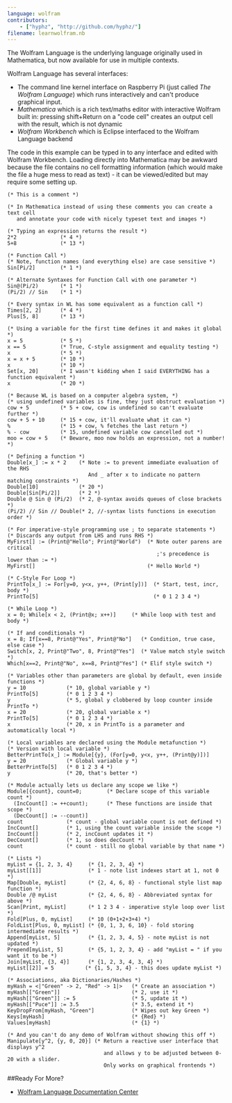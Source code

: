 ```yaml
---
language: wolfram
contributors:
    - ["hyphz", "http://github.com/hyphz/"]
filename: learnwolfram.nb
---
```


The Wolfram Language is the underlying language originally used in Mathematica, but now available for use in multiple contexts.

Wolfram Language has several interfaces:
* The command line kernel interface on Raspberry Pi (just called _The Wolfram Language_) which runs interactively and can't produce graphical input.
* _Mathematica_ which is a rich text/maths editor with interactive Wolfram built in: pressing shift+Return on a "code cell" creates an output cell with the result, which is not dynamic
* _Wolfram Workbench_ which is Eclipse interfaced to the Wolfram Language backend

The code in this example can be typed in to any interface and edited with Wolfram Workbench. Loading directly into Mathematica may be awkward because the file contains no cell formatting information (which would make the file a huge mess to read as text) - it can be viewed/edited but may require some setting up.

```
(* This is a comment *)

(* In Mathematica instead of using these comments you can create a text cell
   and annotate your code with nicely typeset text and images *)

(* Typing an expression returns the result *)
2*2              (* 4 *)
5+8              (* 13 *)

(* Function Call *)
(* Note, function names (and everything else) are case sensitive *)
Sin[Pi/2]        (* 1 *)

(* Alternate Syntaxes for Function Call with one parameter *)
Sin@(Pi/2)       (* 1 *)
(Pi/2) // Sin    (* 1 *)

(* Every syntax in WL has some equivalent as a function call *)
Times[2, 2]      (* 4 *)
Plus[5, 8]       (* 13 *)

(* Using a variable for the first time defines it and makes it global *)
x = 5            (* 5 *)
x == 5           (* True, C-style assignment and equality testing *)
x                (* 5 *)
x = x + 5        (* 10 *)
x                (* 10 *)
Set[x, 20]       (* I wasn't kidding when I said EVERYTHING has a function equivalent *)
x                (* 20 *)

(* Because WL is based on a computer algebra system, *)
(* using undefined variables is fine, they just obstruct evaluation *)
cow + 5          (* 5 + cow, cow is undefined so can't evaluate further *)
cow + 5 + 10     (* 15 + cow, it'll evaluate what it can *)
%                (* 15 + cow, % fetches the last return *)
% - cow          (* 15, undefined variable cow cancelled out *)
moo = cow + 5    (* Beware, moo now holds an expression, not a number! *)

(* Defining a function *)
Double[x_] := x * 2    (* Note := to prevent immediate evaluation of the RHS
                          And _ after x to indicate no pattern matching constraints *)
Double[10]             (* 20 *)
Double[Sin[Pi/2]]      (* 2 *)
Double @ Sin @ (Pi/2)  (* 2, @-syntax avoids queues of close brackets *)
(Pi/2) // Sin // Double(* 2, //-syntax lists functions in execution order *)

(* For imperative-style programming use ; to separate statements *)
(* Discards any output from LHS and runs RHS *)
MyFirst[] := (Print@"Hello"; Print@"World")  (* Note outer parens are critical
                                                ;'s precedence is lower than := *)
MyFirst[]                                    (* Hello World *)

(* C-Style For Loop *)
PrintTo[x_] := For[y=0, y<x, y++, (Print[y])]  (* Start, test, incr, body *)
PrintTo[5]                                     (* 0 1 2 3 4 *)

(* While Loop *)
x = 0; While[x < 2, (Print@x; x++)]     (* While loop with test and body *)

(* If and conditionals *)
x = 8; If[x==8, Print@"Yes", Print@"No"]   (* Condition, true case, else case *)
Switch[x, 2, Print@"Two", 8, Print@"Yes"]  (* Value match style switch *)
Which[x==2, Print@"No", x==8, Print@"Yes"] (* Elif style switch *)

(* Variables other than parameters are global by default, even inside functions *)
y = 10             (* 10, global variable y *)
PrintTo[5]         (* 0 1 2 3 4 *)
y                  (* 5, global y clobbered by loop counter inside PrintTo *)
x = 20             (* 20, global variable x *)
PrintTo[5]         (* 0 1 2 3 4 *)
x                  (* 20, x in PrintTo is a parameter and automatically local *)

(* Local variables are declared using the Module metafunction *)
(* Version with local variable *)
BetterPrintTo[x_] := Module[{y}, (For[y=0, y<x, y++, (Print@y)])]
y = 20             (* Global variable y *)
BetterPrintTo[5]   (* 0 1 2 3 4 *)
y                  (* 20, that's better *)

(* Module actually lets us declare any scope we like *)
Module[{count}, count=0;        (* Declare scope of this variable count *)
  (IncCount[] := ++count);      (* These functions are inside that scope *)
  (DecCount[] := --count)]
count              (* count - global variable count is not defined *)
IncCount[]         (* 1, using the count variable inside the scope *)
IncCount[]         (* 2, incCount updates it *)
DecCount[]         (* 1, so does decCount *)
count              (* count - still no global variable by that name *)

(* Lists *)
myList = {1, 2, 3, 4}     (* {1, 2, 3, 4} *)
myList[[1]]               (* 1 - note list indexes start at 1, not 0 *)
Map[Double, myList]       (* {2, 4, 6, 8} - functional style list map function *)
Double /@ myList          (* {2, 4, 6, 8} - Abbreviated syntax for above *)
Scan[Print, myList]       (* 1 2 3 4 - imperative style loop over list *)
Fold[Plus, 0, myList]     (* 10 (0+1+2+3+4) *)
FoldList[Plus, 0, myList] (* {0, 1, 3, 6, 10} - fold storing intermediate results *)
Append[myList, 5]         (* {1, 2, 3, 4, 5} - note myList is not updated *)
Prepend[myList, 5]        (* {5, 1, 2, 3, 4} - add "myList = " if you want it to be *)
Join[myList, {3, 4}]      (* {1, 2, 3, 4, 3, 4} *)
myList[[2]] = 5          (* {1, 5, 3, 4} - this does update myList *)

(* Associations, aka Dictionaries/Hashes *)
myHash = <|"Green" -> 2, "Red" -> 1|>   (* Create an association *)
myHash[["Green"]]                       (* 2, use it *)
myHash[["Green"]] := 5                  (* 5, update it *)
myHash[["Puce"]] := 3.5                 (* 3.5, extend it *)
KeyDropFrom[myHash, "Green"]            (* Wipes out key Green *)
Keys[myHash]                            (* {Red} *)
Values[myHash]                          (* {1} *)

(* And you can't do any demo of Wolfram without showing this off *)
Manipulate[y^2, {y, 0, 20}] (* Return a reactive user interface that displays y^2
                               and allows y to be adjusted between 0-20 with a slider.
                               Only works on graphical frontends *)
```

##Ready For More?

* [Wolfram Language Documentation Center](http://reference.wolfram.com/language/)
